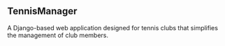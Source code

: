 TennisManager
---

A Django-based web application designed for tennis clubs that simplifies the management of club members.
